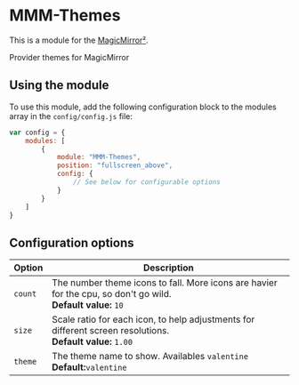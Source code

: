 # MMM-Themes

This is a module for the [MagicMirror²](https://github.com/MichMich/MagicMirror/).

Provider themes for MagicMirror

## Using the module

To use this module, add the following configuration block to the modules array in the `config/config.js` file:


```js
var config = {
    modules: [
        {
            module: "MMM-Themes",
			position: "fullscreen_above",
            config: {
                // See below for configurable options
            }
        }
    ]
}
```

## Configuration options

| Option      | Description
|------------ |-----------
| `count`     | The number theme icons to fall. More icons are havier for the cpu, so don't go wild. <br><b>Default value:</b> <code>10</code>
| `size`      | Scale ratio for each icon, to help adjustments for different screen resolutions. <br><b>Default value:</b> <code>1.00</code>
| `theme`     | The theme name to show. Availables `valentine`<br> <b>Default:</b><code>valentine</code>
